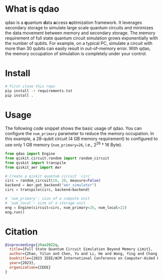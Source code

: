 # What is qdao
qdao is a **q**uantum **d**ata **a**ccess **o**ptimization framework. It leverages secondary storage to simulate large scale quantum circuits and minimizes the data movement between memory and secondary storage. The memory requirement of full state quantum circuit simulation grows exponentially with the number of qubits. For example, on a typical PC, simulate a circuit with more than 30 qubits can easily result in out-of-memory error. With qdao, the memory occupation of simulation is  completely under your control.

# Install

```BASH
# First clone this repo
pip install -r requirements.txt
pip install .
```

# Usage

The following code snippet shows the basic usage of qdao. You can configure the `num_primary` parameter to reduce the memory occupation. In this example, a 28-qubit circuit (4 GB memory requirement) to configured to use only 1 GB memory (`num_primary=26`, i.e., $2^{26} * 16 \text{ Byte}$).
```Python
from qdao import Engine
from qiskit.circuit.random import random_circuit
from qiskit import transpile
from qiskit_aer import Aer

# Create a qiskit quantum circuit `circ`
circ = random_circuit(28, 20, measure=False)
backend = Aer.get_backend("aer_simulator")
circ = transpile(circ, backend=backend)

# `num_primary`: size of a compute unit
# `num_local`: size of a storage unit
eng = Engine(circuit=circ, num_primary=26, num_local=22)
eng.run()
```

# Citation
```bib
@inproceedings{zhao2022q,
  title={Full State Quantum Circuit Simulation Beyond Memory Limit},
  author={Zhao, Yilun and Chen, Yu and Li, He and Wang, Ying and Chang, Kaiyan and Wang, Bingmeng and Li, Bing and Han, Yinhe},
  booktitle={2023 IEEE/ACM International Conference on Computer-Aided Design (ICCAD)},
  year={2023},
  organization={IEEE}
}
```
<!--stackedit_data:
eyJoaXN0b3J5IjpbMjI1NDUxMDA0XX0=
-->